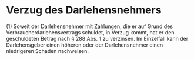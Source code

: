 # Verzug des Darlehensnehmers

(1) Soweit der Darlehensnehmer mit Zahlungen, die er auf Grund des Verbraucherdarlehensvertrags schuldet, in Verzug kommt, hat er den geschuldeten Betrag nach § 288 Abs. 1 zu verzinsen. Im Einzelfall kann der Darlehensgeber einen höheren oder der Darlehensnehmer einen niedrigeren Schaden nachweisen.